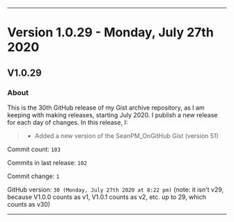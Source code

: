 
***

# Version 1.0.29 - Monday, July 27th 2020

## V1.0.29

### About

This is the 30th GitHub release of my Gist archive repository, as I am keeping with making releases, starting July 2020. I publish a new release for each day of changes. In this release, I:

> * Added a new version of the SeanPM_OnGitHub Gist (version 51)

Commit count: `103`

Commits in last release: `102`

Commit change: `1`

GitHub version: `30 (Monday, July 27th 2020 at 8:22 pm)` (note: it isn't v29, because V1.0.0 counts as v1, V1.0.1 counts as v2, etc. up to 29, which counts as v30)

***
